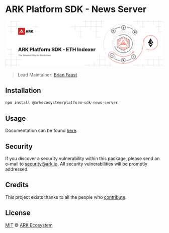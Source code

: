 # ARK Platform SDK - News Server

<p align="center">
    <img src="https://raw.githubusercontent.com/ArkEcosystem/platform-sdk/master/packages/platform-sdk-news-server/banner.png" />
</p>

> Lead Maintainer: [Brian Faust](https://github.com/faustbrian)

## Installation

```bash
npm install @arkecosystem/platform-sdk-news-server
```

## Usage

Documentation can be found [here](https://ark.dev/docs/platform-sdk/coins/eth).

## Security

If you discover a security vulnerability within this package, please send an e-mail to security@ark.io. All security vulnerabilities will be promptly addressed.

## Credits

This project exists thanks to all the people who [contribute](../../contributors).

## License

[MIT](LICENSE) © [ARK Ecosystem](https://ark.io)
